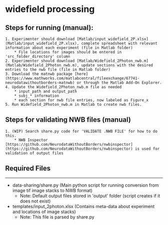 # **widefield processing**

## Steps for running (manual):

    1. Experimenter should download [Matlab/input_widefield_2P.xlsx](Matlab/input_widefield_2P.xlsx), complete spreadsheet with relevant information about each experiment (file in Matlab folder)
        * File locations for images should be entered in 'src_folder_directory' column
    2. Experimenter should download [Matlab/Widefield_2Photon_nwb.m](Matlab/Widefield_2Photon_nwb.m), update sections with the desired entries to the nwb file (file in Matlab folder)
    3. Download the matnwb package [here](https://www.mathworks.com/matlabcentral/fileexchange/67741-neurodatawithoutborders-matnwb) or through the Matlab Add-On Explorer. 
    4. Update the Widefield_2Photon_nwb.m file as needed
        * input_path and output_path
        * subj_* information
        * each section for nwb file entries, now labeled as Figure_x
    5. Run Widefield_2Photon_nwb.m in Matlab to create nwb files.

## Steps for validating NWB files (manual)

    1. (WIP) Search share.py code for 'VALIDATE .NWB FILE' for how to do this.
        * NWB Inspector [https://github.com/NeurodataWithoutBorders/nwbinspector](https://github.com/NeurodataWithoutBorders/nwbinspector) is used for validation of output files

## Required Files

---

- data-sharing/share.py (Main python script for running conversion from image tif image stacks to NWB format)
  * Note: Default output files stored in 'output' folder (script creates if it does not exist)  
- templates/input_2photon.xlsx (Contains meta-data about experiment and locations of image stacks)
  * Note: This file is parsed by share.py